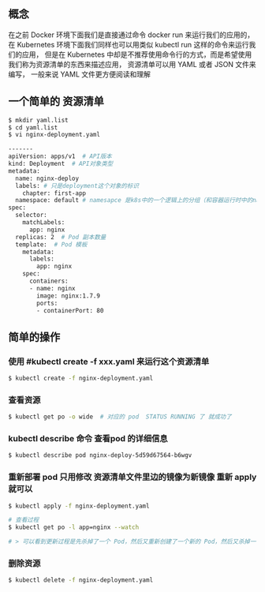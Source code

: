 ## 概念
在之前 Docker 环境下面我们是直接通过命令 docker run 来运行我们的应用的，
在 Kubernetes 环境下面我们同样也可以用类似 kubectl run 这样的命令来运行我们的应用，
但是在 Kubernetes 中却是不推荐使用命令行的方式，而是希望使用我们称为资源清单的东西来描述应用，
资源清单可以用 YAML 或者 JSON 文件来编写，
一般来说 YAML 文件更方便阅读和理解

## 一个简单的 资源清单
```sh
$ mkdir yaml.list
$ cd yaml.list
$ vi nginx-deployment.yaml

-------
apiVersion: apps/v1  # API版本
kind: Deployment  # API对象类型
metadata:
  name: nginx-deploy
  labels: # 只是deployment这个对象的标识
    chapter: first-app
  namespace: default # namesapce 是k8s中的一个逻辑上的分组（和容器运行时中的namespace没有任何关系，只是都叫namespace）
spec:
  selector:
    matchLabels:
      app: nginx
  replicas: 2  # Pod 副本数量
  template:  # Pod 模板
    metadata:
      labels:
        app: nginx
    spec:
      containers:
      - name: nginx
        image: nginx:1.7.9
        ports:
        - containerPort: 80
```
## 简单的操作

### 使用 #kubectl create -f xxx.yaml 来运行这个资源清单  
```sh
$ kubectl create -f nginx-deployment.yaml
```
### 查看资源
```sh
$ kubectl get po -o wide  # 对应的 pod  STATUS RUNNING 了 就成功了 
```
### kubectl describe 命令 查看pod 的详细信息
```sh
$ kubectl describe pod nginx-deploy-5d59d67564-b6wgv
```

### 重新部署 pod  只用修改 资源清单文件里边的镜像为新镜像 重新 apply 就可以

```sh
$ kubectl apply -f nginx-deployment.yaml

# 查看过程
$ kubectl get po -l app=nginx --watch

# > 可以看到更新过程是先杀掉了一个 Pod，然后又重新创建了一个新的 Pod，然后又杀掉一个旧的 Pod，再创建一个新的 Pod，这样交替替换的，最后剩下两个新的 Pod，这就是我们所说的滚动更新，滚动更新对于我们的应用持续提供服务是非常重要的手段，在日常工作中更新应用肯定会采用这种方式。
```
### 删除资源
```sh
$ kubectl delete -f nginx-deployment.yaml
```

